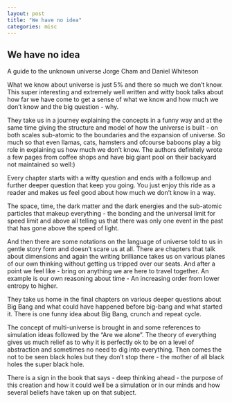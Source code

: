 ```yaml
---
layout: post
title: "We have no idea"
categories: misc
---
```



## We have no idea
A guide to the unknown universe
Jorge Cham and Daniel Whiteson

What we know about universe is just 5% and there so much we don’t know. This super interesting and extremely well written and witty book talks about how far we have come to get a sense of what we know and how much we don’t know and the big question - why.

They take us in a journey explaining the concepts in a funny way and at the same time giving the structure and model of how the universe is built - on both scales sub-atomic to the boundaries and the expansion of universe. So much so that even llamas, cats, hamsters and ofcourse baboons play a big role in explaining us how much we don’t know. The authors definitely wrote a few pages from coffee shops and have big giant pool on their backyard not maintained so well:)

Every chapter starts with a witty question and ends with a followup and further deeper question that keep you going. You just enjoy this ride as a reader and makes us feel good about how much we don’t know in a way.

The space, time, the dark matter and the dark energies and the sub-atomic particles that makeup everything - the bonding and the universal limit for speed limit and above all telling us that there was only one event in the past that has gone above the speed of light.

And then there are some notations on the language of universe told to us in gentle story form and doesn’t scare us at all. There are chapters that talk about dimensions and again the writing brilliance takes us on various planes of our own thinking without getting us tripped over our seats. And after a point we feel like - bring on anything we are here to travel together. An example is our own reasoning about time - An increasing order from lower entropy to higher.

They take us home in the final chapters on various deeper questions about Big Bang and what could have happened before big-bang and what started it. There is one funny idea about Big Bang, crunch and repeat cycle.

The concept of multi-universe is brought in and some references to simulation ideas followed by the “Are we alone”.  The theory of everything gives us much relief as to why it is perfectly ok to be on a level of abstraction and sometimes no need to dig into everything. Then comes the not to be seen black holes but they don’t stop there - the mother of all black holes the super black hole.

There is a sign in the book that says - deep thinking ahead - the purpose of this creation and how it could well be a simulation or in our minds and how several beliefs have taken up on that subject.
